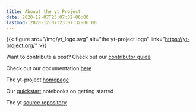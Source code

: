 ```yaml
---
title: Aboout the yt Project
date: 2020-12-07T23:07:32-06:00
lastmod: 2020-12-07T23:07:32-06:00
---
```


{{< figure src="/img/yt_logo.svg" alt="the yt-project logo"
link="https://yt-project.org/" >}}

Want to contribute a post? Check out our [contributor
guide](https://yt-project.github.io/blog/posts/contributing/)

Check out our documentation [here](https://yt-project.org/docs/dev/)

The yt-project [homepage](https://yt-project.org/)

Our [quickstart](https://yt-project.org/docs/dev/quickstart/index.html)
notebooks on getting started

The yt [source repository](https://github.com/yt-project/yt)

<!--more-->

